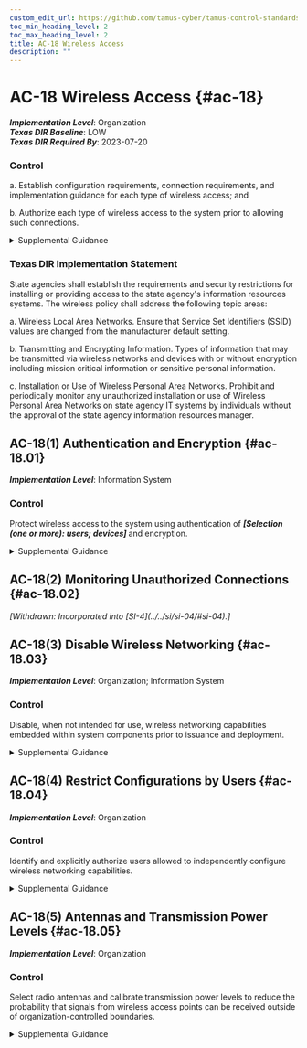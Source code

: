 ```yaml
---
custom_edit_url: https://github.com/tamus-cyber/tamus-control-standards/tree/main/content/tamus.edu/TAMUS_profile.xml
toc_min_heading_level: 2
toc_max_heading_level: 2
title: AC-18 Wireless Access
description: ""
---
```


# AC-18 Wireless Access {#ac-18}

_**Implementation Level**_: Organization\
_**Texas DIR Baseline**_: LOW\
_**Texas DIR Required By**_: 2023-07-20

### Control

a. Establish configuration requirements, connection requirements, and implementation guidance for each type of wireless access; and

b. Authorize each type of wireless access to the system prior to allowing such connections.

<details>
  <summary>Supplemental Guidance</summary>

Wireless technologies include microwave, packet radio (ultra-high frequency or very high frequency), 802.11x, and Bluetooth. Wireless networks use authentication protocols that provide authenticator protection and mutual authentication.

</details>

### Texas DIR Implementation Statement

State agencies shall establish the requirements and security restrictions for installing or providing access to the state agency's information resources systems. The wireless policy shall address the following topic areas:

a. Wireless Local Area Networks. Ensure that Service Set Identifiers (SSID) values are changed from the manufacturer default setting.

b. Transmitting and Encrypting Information. Types of information that may be transmitted via wireless networks and devices with or without encryption including mission critical information or sensitive personal information.

c. Installation or Use of Wireless Personal Area Networks. Prohibit and periodically monitor any unauthorized installation or use of Wireless Personal Area Networks on state agency IT systems by individuals without the approval of the state agency information resources manager.

## AC-18(1) Authentication and Encryption {#ac-18.01}

_**Implementation Level**_: Information System

### Control

Protect wireless access to the system using authentication of <strong> <em>[Selection (one or more): users; devices]</em> </strong> and encryption.

<details>
  <summary>Supplemental Guidance</summary>

Wireless networking capabilities represent a significant potential vulnerability that can be exploited by adversaries. To protect systems with wireless access points, strong authentication of users and devices along with strong encryption can reduce susceptibility to threats by adversaries involving wireless technologies.

</details>

## AC-18(2) Monitoring Unauthorized Connections {#ac-18.02}


<prop xmlns="http://csrc.nist.gov/ns/oscal/1.0" name="status" value="withdrawn">
               <em>[Withdrawn: Incorporated into [SI-4](../../si/si-04/#si-04).]</em>
            </prop>
            

## AC-18(3) Disable Wireless Networking {#ac-18.03}

_**Implementation Level**_: Organization; Information System

### Control

Disable, when not intended for use, wireless networking capabilities embedded within system components prior to issuance and deployment.

<details>
  <summary>Supplemental Guidance</summary>

Wireless networking capabilities that are embedded within system components represent a significant potential vulnerability that can be exploited by adversaries. Disabling wireless capabilities when not needed for essential organizational missions or functions can reduce susceptibility to threats by adversaries involving wireless technologies.

</details>

## AC-18(4) Restrict Configurations by Users {#ac-18.04}

_**Implementation Level**_: Organization

### Control

Identify and explicitly authorize users allowed to independently configure wireless networking capabilities.

<details>
  <summary>Supplemental Guidance</summary>

Organizational authorizations to allow selected users to configure wireless networking capabilities are enforced, in part, by the access enforcement mechanisms employed within organizational systems.

</details>

## AC-18(5) Antennas and Transmission Power Levels {#ac-18.05}

_**Implementation Level**_: Organization

### Control

Select radio antennas and calibrate transmission power levels to reduce the probability that signals from wireless access points can be received outside of organization-controlled boundaries.

<details>
  <summary>Supplemental Guidance</summary>

Actions that may be taken to limit unauthorized use of wireless communications outside of organization-controlled boundaries include reducing the power of wireless transmissions so that the transmissions are less likely to emit a signal that can be captured outside of the physical perimeters of the organization, employing measures such as emissions security to control wireless emanations, and using directional or beamforming antennas that reduce the likelihood that unintended receivers will be able to intercept signals. Prior to taking such mitigating actions, organizations can conduct periodic wireless surveys to understand the radio frequency profile of organizational systems as well as other systems that may be operating in the area.

</details>

